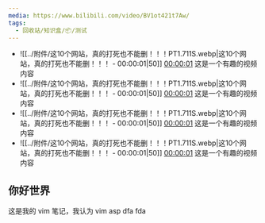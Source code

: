 ```yaml
---
media: https://www.bilibili.com/video/BV1ot421t7Aw/
tags:
  - 回收站/知识盒/📦/测试
---
```


- ![[../附件/这10个网站，真的打死也不能删！！！PT1.711S.webp|这10个网站，真的打死也不能删！！！ - 00:00:01|50]] [00:00:01](https://www.bilibili.com/video/BV1ot421t7Aw/#t=1.71) 这是一个有趣的视频内容
- ![[../附件/这10个网站，真的打死也不能删！！！PT1.711S.webp|这10个网站，真的打死也不能删！！！ - 00:00:01|50]] [00:00:01](https://www.bilibili.com/video/BV1ot421t7Aw/#t=1.71) 这是一个有趣的视频内容
- ![[../附件/这10个网站，真的打死也不能删！！！PT1.711S.webp|这10个网站，真的打死也不能删！！！ - 00:00:01|50]] [00:00:01](https://www.bilibili.com/video/BV1ot421t7Aw/#t=1.71) 这是一个有趣的视频内容
- ![[../附件/这10个网站，真的打死也不能删！！！PT1.711S.webp|这10个网站，真的打死也不能删！！！ - 00:00:01|50]] [00:00:01](https://www.bilibili.com/video/BV1ot421t7Aw/#t=1.71) 这是一个有趣的视频内容

## 你好世界

这是我的 vim 笔记，我认为 vim asp dfa fda
